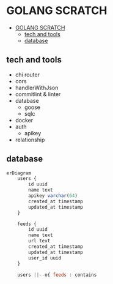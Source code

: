 # GOLANG SCRATCH

<!--toc:start-->

- [GOLANG SCRATCH](#golang-scratch)
  - [tech and tools](#tech-and-tools)
  - [database](#database)
  <!--toc:end-->

## tech and tools

- chi router
- cors
- handlerWithJson
- commitlint & linter
- database
  - goose
  - sqlc
- docker
- auth
  - apikey
- relationship

## database

```mermaid.js
erDiagram
    users {
        id uuid
        name text
        apikey varchar(64)
        created_at timestamp
        updated_at timestamp
    }

    feeds {
        id uuid
        name text
        url text
        created_at timestamp
        updated_at timestamp
        user_id uuid
    }

    users ||--o{ feeds : contains

```
